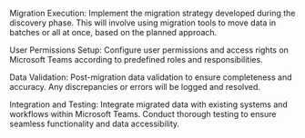 Migration Execution: Implement the migration strategy developed during the discovery phase. This will involve using migration tools to move data in batches or all at once, based on the planned approach.

User Permissions Setup: Configure user permissions and access rights on Microsoft Teams according to predefined roles and responsibilities.

Data Validation: Post-migration data validation to ensure completeness and accuracy. Any discrepancies or errors will be logged and resolved.

Integration and Testing: Integrate migrated data with existing systems and workflows within Microsoft Teams. Conduct thorough testing to ensure seamless functionality and data accessibility.